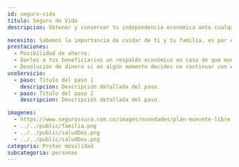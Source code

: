 ```yaml
---
id: seguro-vida
titulo: Seguro de Vida
descripcion: Obtener y conservar tu independencia económica ante cualquier imprevisto es importante para ti​, al igual que contar con un ahorro para cumplir tus sueños ​​​y los de tus seres queridos.​ Por eso, con nuestro seguro de vida Plan vive estás tranquilo porque proteges tus ingresos, puedes contratar un fondo de ahorro para cumplir tus proyectos de corto plazo o complementarlo con el Seguro de Pensión para mantener tu calidad de vida en la etapa de retiro. Así, te aseguras de disfrutar tu vida, alcanzando todas tus metas y compartiendo la vida que deseas con tus seres queridos. Cualquier persona desde los 14 años puede adquirir su seguro de vida Plan Vive con las coberturas que más se ajustan a su momento y estilo de vida.​​​​​​

necesito: Sabemos la importancia de cuidar de ti y tu familia, es por ello que, te brindamos las mejores opciones que te permitirán disfrutar de los momentos más especiales de tu vida con tranquilidad.
prestaciones: 
  - Posibilidad de ahorro.
  - Darles a tus beneficiarios un respaldo económico en caso de que mueras.
  - Devolución de dinero si en algún momento decides no continuar con el seguro.
usoServicio:
  - paso: Título del paso 1
    descripcion: Descripción detallada del paso.
  - paso: Título del paso 2
    descripcion: Descripción detallada del paso.

imagenes:
  - https://www.segurossura.com.co/images/novedades/plan-muevete-libre.png
  - ../../public/familia.png
  - ../../public/saludDos.png
  - ../../public/saludDos.png
categoria: Protec movilidad
subcategoria: personas
---
```

